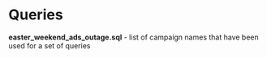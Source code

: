 # Queries

**easter_weekend_ads_outage.sql** - list of campaign names that have been used for a set of queries 
